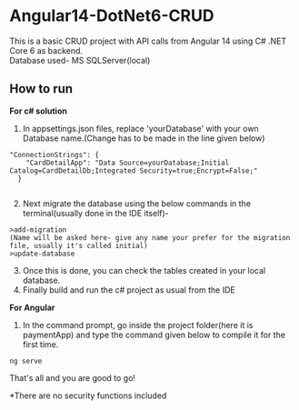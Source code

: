 # Angular14-DotNet6-CRUD

This is a basic CRUD project with API calls from Angular 14 using C# .NET Core 6 as backend.<br/>
Database used- MS SQLServer(local)

## How to run
**For c# solution** 
1. In appsettings.json files, replace 'yourDatabase' with your own Database name.(Change has to be made in the line given below)
```
"ConnectionStrings": {
    "CardDetailApp": "Data Source=yourDatabase;Initial Catalog=CardDetailDb;Integrated Security=true;Encrypt=False;"
  }
  
```
2. Next migrate the database using the below commands in the terminal(usually done in the IDE itself)-
```
>add-migration
(Name will be asked here- give any name your prefer for the migration file, usually it's called initial)
>update-database
```
3. Once this is done, you can check the tables created in your local database.
4. Finally build and run the c# project as usual from the IDE

**For Angular** <br/>
1. In the command prompt, go inside the project folder(here it is paymentApp) and type the command given below to compile it for the first time.
```
ng serve
```
That's all and you are good to go!

*There are no security functions included

